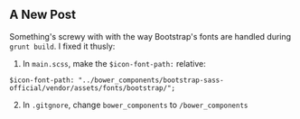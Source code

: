 ## A New Post

Something's screwy with with the way Bootstrap's fonts are handled during `grunt build`. I fixed it thusly:

1. In `main.scss`, make the `$icon-font-path:` relative:
  
  ```
  $icon-font-path: "../bower_components/bootstrap-sass-official/vendor/assets/fonts/bootstrap/";
  ```

2. In `.gitgnore`, change `bower_components` to `/bower_components`
